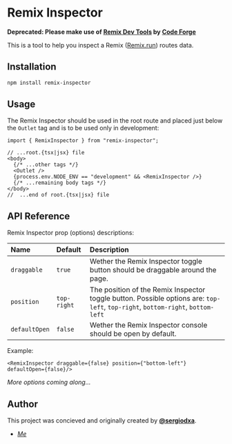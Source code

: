 # Remix Inspector

**Deprecated: Please make use of [Remix Dev Tools](https://github.com/Code-Forge-Net/Remix-Dev-Tools) by [Code Forge](https://github.com/Code-Forge-Net)**

This is a tool to help you inspect a Remix ([Remix.run](https://remix.run)) routes data.

## Installation

```bash
npm install remix-inspector
```

## Usage

The Remix Inspector should be used in the root route and placed just below the `Outlet` tag and is to be used only in development:

```tsx
import { RemixInspector } from "remix-inspector";

// ...root.{tsx|jsx} file
<body>
  {/* ...other tags */}
  <Outlet />
  {process.env.NODE_ENV == "development" && <RemixInspector />}
  {/* ...remaining body tags */}
</body>
//  ...end of root.{tsx|jsx} file
```

## API Reference

Remix Inspector prop (options) descriptions:

| Name | Default | Description |
| :------ | :------ | :------ |
| `draggable` | `true` | Wether the Remix Inspector toggle button should be draggable around the page. |
| `position` | `top-right` | The position of the Remix Inspector toggle button. Possible options are: `top-left`, `top-right`, `bottom-right`, `bottom-left` |
| `defaultOpen` | `false` | Wether the Remix Inspector console should be open by default. |

Example:

```tsx
<RemixInspector draggable={false} position={"bottom-left"} defaultOpen={false}/>
```

*More options coming along...*

## Author

This project was concieved and originally created by [**@sergiodxa**](https://github.com/sergiodxa).
- [*Me*](https://github.com/ShafSpecs)
